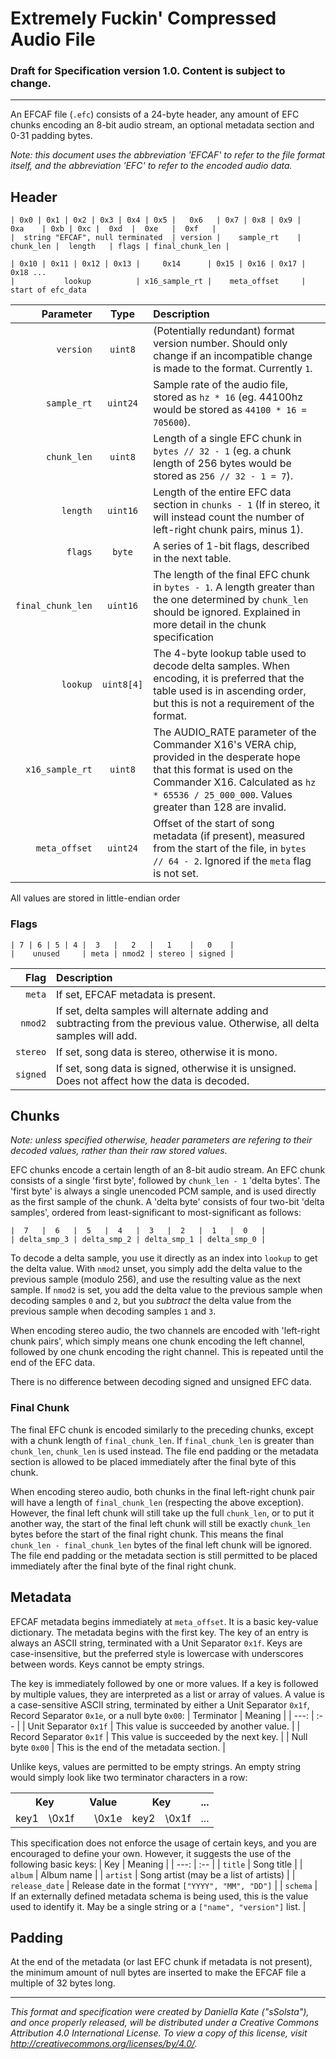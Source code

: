 # Extremely Fuckin' Compressed Audio File

### Draft for Specification version 1.0. Content is subject to change.
---
An EFCAF file (`.efc`) consists of a 24-byte header, any amount of EFC chunks encoding an 8-bit audio stream, an optional metadata section and 0-31 padding bytes.

*Note: this document uses the abbreviation *'EFCAF'* to refer to the file format itself, and the abbreviation *'EFC'* to refer to the encoded audio data.*

## Header
```
| 0x0 | 0x1 | 0x2 | 0x3 | 0x4 | 0x5 |   0x6   | 0x7 | 0x8 | 0x9 |    0xa    | 0xb | 0xc |  0xd  |  0xe   |  0xf   |
|  string "EFCAF", null terminated  | version |    sample_rt    | chunk_len |  length   | flags | final_chunk_len |

| 0x10 | 0x11 | 0x12 | 0x13 |     0x14      | 0x15 | 0x16 | 0x17 | 0x18 ...
|           lookup          | x16_sample_rt |    meta_offset     | start of efc_data
```
| Parameter | Type | Description |
| ---: | :---: | :--- |
| `version` | `uint8` | (Potentially redundant) format version number. Should only change if an incompatible change is made to the format. Currently `1`. 
| `sample_rt` | `uint24` | Sample rate of the audio file, stored as `hz * 16` (eg. 44100hz would be stored as `44100 * 16 = 705600`). |
| `chunk_len` | `uint8` | Length of a single EFC chunk in `bytes // 32 - 1` (eg. a chunk length of 256 bytes would be stored as `256 // 32 - 1 = 7`). |
| `length` | `uint16` | Length of the entire EFC data section in `chunks - 1` (If in stereo, it will instead count the number of left-right chunk pairs, minus 1). |
| `flags` | `byte` | A series of 1-bit flags, described in the next table. |
| `final_chunk_len` | `uint16` | The length of the final EFC chunk in `bytes - 1`. A length greater than the one determined by `chunk_len` should be ignored. Explained in more detail in the chunk specification |
| `lookup` | `uint8[4]` | The 4-byte lookup table used to decode delta samples. When encoding, it is preferred that the table used is in ascending order, but this is not a requirement of the format. |
| `x16_sample_rt` | `uint8` | The AUDIO_RATE parameter of the Commander X16's VERA chip, provided in the desperate hope that this format is used on the Commander X16. Calculated as `hz * 65536 / 25_000_000`. Values greater than 128 are invalid. |
| `meta_offset` | `uint24` | Offset of the start of song metadata (if present), measured from the start of the file, in `bytes // 64 - 2`. Ignored if the `meta` flag is not set. |

All values are stored in little-endian order

### Flags
```
| 7 | 6 | 5 | 4 |  3   |   2   |   1    |   0    |
|    unused     | meta | nmod2 | stereo | signed |
```
| Flag  | Description |
| ---: | :--- |
| `meta` | If set, EFCAF metadata is present. |
| `nmod2` | If set, delta samples will alternate adding and subtracting from the previous value. Otherwise, all delta samples will add. |
| `stereo` | If set, song data is stereo, otherwise it is mono. |
| `signed` | If set, song data is signed, otherwise it is unsigned. Does not affect how the data is decoded. |

## Chunks
*Note: unless specified otherwise, header parameters are refering to their decoded values, rather than their raw stored values.*

EFC chunks encode a certain length of an 8-bit audio stream. An EFC chunk consists of a single 'first byte', followed by `chunk_len - 1` 'delta bytes'.
The 'first byte' is always a single unencoded PCM sample, and is used directly as the first sample of the chunk.
A 'delta byte' consists of four two-bit 'delta samples', ordered from least-significant to most-significant as follows:
```
|  7   |  6   |  5   |  4   |  3   |  2   |  1   |  0   |
| delta_smp_3 | delta_smp_2 | delta_smp_1 | delta_smp_0 |
```
To decode a delta sample, you use it directly as an index into `lookup` to get the delta value.
With `nmod2` unset, you simply add the delta value to the previous sample (modulo 256), and use the resulting value as the next sample.
If `nmod2` is set, you add the delta value to the previous sample when decoding samples `0` and `2`, but you *subtract* the delta value from the previous sample when decoding samples `1` and `3`.

When encoding stereo audio, the two channels are encoded with 'left-right chunk pairs', which simply means one chunk encoding the left channel, followed by one chunk encoding the right channel. This is repeated until the end of the EFC data.

There is no difference between decoding signed and unsigned EFC data.

### Final Chunk
The final EFC chunk is encoded similarly to the preceding chunks, except with a chunk length of `final_chunk_len`.
If `final_chunk_len` is greater than `chunk_len`, `chunk_len` is used instead. The file end padding or the metadata section is allowed to be placed immediately after the final byte of this chunk.

When encoding stereo audio, both chunks in the final left-right chunk pair will have a length of `final_chunk_len` (respecting the above exception). However, the final left chunk will still take up the full `chunk_len`, or to put it another way, the start of the final left chunk will still be exactly `chunk_len` bytes before the start of the final right chunk.
This means the final `chunk_len - final_chunk_len` bytes of the final left chunk will be ignored. The file end padding or the metadata section is still permitted to be placed immediately after the final byte of the final right chunk.

## Metadata
EFCAF metadata begins immediately at `meta_offset`. It is a basic key-value dictionary.
The metadata begins with the first key. The key of an entry is always an ASCII string, terminated with a Unit Separator `0x1f`. Keys are case-insensitive, but the preferred style is lowercase with underscores between words. Keys cannot be empty strings.

The key is immediately followed by one or more values. If a key is followed by multiple values, they are interpreted as a list or array of values. A value is a case-sensitive ASCII string, terminated by either a Unit Separator `0x1f`, Record Separator `0x1e`, or a null byte `0x00`:
| Terminator | Meaning |
| ---: | :-- |
| Unit Separator `0x1f` | This value is succeeded by another value. |
| Record Separator `0x1f` | This value is succeeded by the next key. |
| Null byte `0x00` | This is the end of the metadata section. |

Unlike keys, values are permitted to be empty strings. An empty string would simply look like two terminator characters in a row:
<table>
  <tr>
    <th colspan="2">Key</th>
    <th colspan="2">Value</th>
    <th colspan="2">Key</th>
    <th>...</th>
  </tr>
  <tr>
    <td>key1</td>
    <td>\0x1f</td>
    <td></td>
    <td>\0x1e</td>
    <td>key2</td>
    <td>\0x1f</td>
    <td>...</td>
  </tr>
</table>

This specification does not enforce the usage of certain keys, and you are encouraged to define your own. However, it suggests the use of the following basic keys:
| Key | Meaning |
| ---: | :-- |
| `title` | Song title |
| `album` | Album name |
| `artist` | Song artist (may be a list of artists) |
| `release_date` | Release date in the format `["YYYY", "MM", "DD"]` |
| `schema` | If an externally defined metadata schema is being used, this is the value used to identify it. May be a single string or a `["name", "version"]` list. |


## Padding
At the end of the metadata (or last EFC chunk if metadata is not present), the minimum amount of null bytes are inserted to make the EFCAF file a multiple of 32 bytes long.

---
*This format and specification were created by Daniella Kate ("sSolsta"), and once properly released, will be distributed under a Creative Commons Attribution 4.0 International License. To view a copy of this license, visit http://creativecommons.org/licenses/by/4.0/.*
